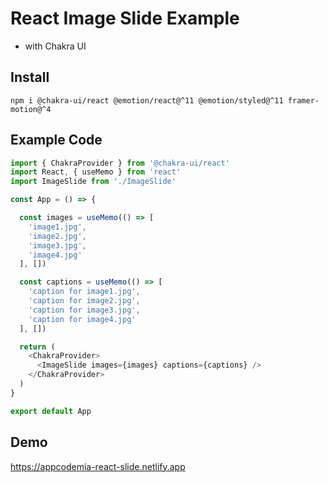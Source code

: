 # React Image Slide Example

- with Chakra UI

## Install
```
npm i @chakra-ui/react @emotion/react@^11 @emotion/styled@^11 framer-motion@^4
```

## Example Code

```js
import { ChakraProvider } from '@chakra-ui/react'
import React, { useMemo } from 'react'
import ImageSlide from './ImageSlide'

const App = () => {

  const images = useMemo(() => [
    'image1.jpg',
    'image2.jpg',
    'image3.jpg',
    'image4.jpg'
  ], [])

  const captions = useMemo(() => [
    'caption for image1.jpg',
    'caption for image2.jpg',
    'caption for image3.jpg',
    'caption for image4.jpg'
  ], [])

  return (
    <ChakraProvider>
      <ImageSlide images={images} captions={captions} />
    </ChakraProvider>
  )
}

export default App
```

## Demo

https://appcodemia-react-slide.netlify.app

